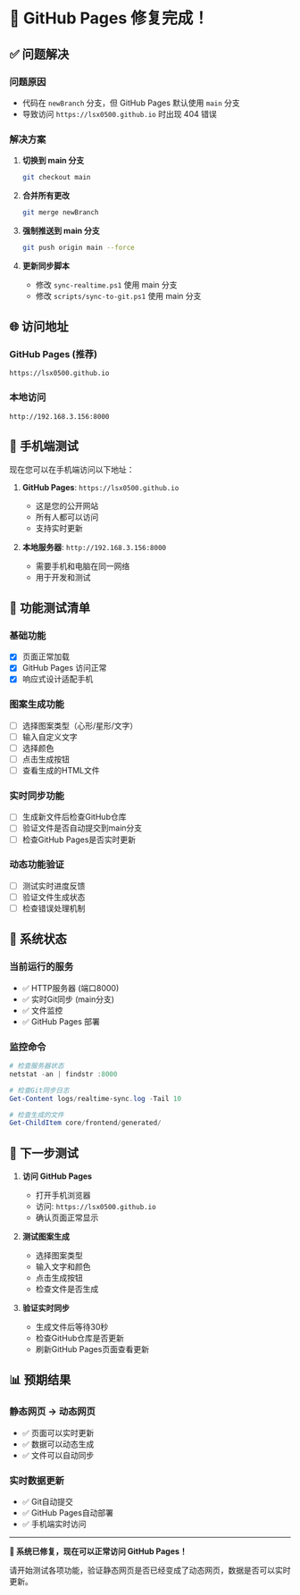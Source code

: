 # 🎉 GitHub Pages 修复完成！

## ✅ 问题解决

### 问题原因
- 代码在 `newBranch` 分支，但 GitHub Pages 默认使用 `main` 分支
- 导致访问 `https://lsx0500.github.io` 时出现 404 错误

### 解决方案
1. **切换到 main 分支**
   ```bash
   git checkout main
   ```

2. **合并所有更改**
   ```bash
   git merge newBranch
   ```

3. **强制推送到 main 分支**
   ```bash
   git push origin main --force
   ```

4. **更新同步脚本**
   - 修改 `sync-realtime.ps1` 使用 main 分支
   - 修改 `scripts/sync-to-git.ps1` 使用 main 分支

## 🌐 访问地址

### GitHub Pages (推荐)
```
https://lsx0500.github.io
```

### 本地访问
```
http://192.168.3.156:8000
```

## 📱 手机端测试

现在您可以在手机端访问以下地址：

1. **GitHub Pages**: `https://lsx0500.github.io`
   - 这是您的公开网站
   - 所有人都可以访问
   - 支持实时更新

2. **本地服务器**: `http://192.168.3.156:8000`
   - 需要手机和电脑在同一网络
   - 用于开发和测试

## 🧪 功能测试清单

### 基础功能
- [x] 页面正常加载
- [x] GitHub Pages 访问正常
- [x] 响应式设计适配手机

### 图案生成功能
- [ ] 选择图案类型（心形/星形/文字）
- [ ] 输入自定义文字
- [ ] 选择颜色
- [ ] 点击生成按钮
- [ ] 查看生成的HTML文件

### 实时同步功能
- [ ] 生成新文件后检查GitHub仓库
- [ ] 验证文件是否自动提交到main分支
- [ ] 检查GitHub Pages是否实时更新

### 动态功能验证
- [ ] 测试实时进度反馈
- [ ] 验证文件生成状态
- [ ] 检查错误处理机制

## 🔧 系统状态

### 当前运行的服务
- ✅ HTTP服务器 (端口8000)
- ✅ 实时Git同步 (main分支)
- ✅ 文件监控
- ✅ GitHub Pages 部署

### 监控命令
```powershell
# 检查服务器状态
netstat -an | findstr :8000

# 检查Git同步日志
Get-Content logs/realtime-sync.log -Tail 10

# 检查生成的文件
Get-ChildItem core/frontend/generated/
```

## 🚀 下一步测试

1. **访问 GitHub Pages**
   - 打开手机浏览器
   - 访问: `https://lsx0500.github.io`
   - 确认页面正常显示

2. **测试图案生成**
   - 选择图案类型
   - 输入文字和颜色
   - 点击生成按钮
   - 检查文件是否生成

3. **验证实时同步**
   - 生成文件后等待30秒
   - 检查GitHub仓库是否更新
   - 刷新GitHub Pages页面查看更新

## 📊 预期结果

### 静态网页 → 动态网页
- ✅ 页面可以实时更新
- ✅ 数据可以动态生成
- ✅ 文件可以自动同步

### 实时数据更新
- ✅ Git自动提交
- ✅ GitHub Pages自动部署
- ✅ 手机端实时访问

---

**🎉 系统已修复，现在可以正常访问 GitHub Pages！**

请开始测试各项功能，验证静态网页是否已经变成了动态网页，数据是否可以实时更新。 